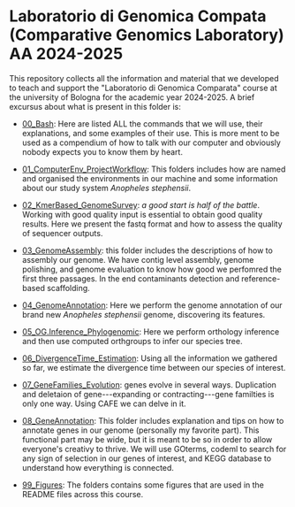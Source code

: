 # Laboratorio di Genomica Compata (Comparative Genomics Laboratory) AA 2024-2025

This repository collects all the information and material that we developed to teach and support the "Laboratorio di Genomica Comparata" course at the university of Bologna for the academic year 2024-2025. A brief excursus about what is present in this folder is:

- [00_Bash](./00_Bash/): Here are listed ALL the commands that we will use, their explanations, and some examples of their use. This is more ment to be used as a compendium of how to talk with our computer and obviously nobody expects you to know them by heart.
- [01_ComputerEnv_ProjectWorkflow](./01_ComputerEnv_ProjectWorkflow/): This folders includes how are named and organised the environments in our machine and some information about our study system _Anopheles stephensii_.
- [02_KmerBased_GenomeSurvey](./02_KmerBased_GenomeSurvey/): _a good start is half of the battle_. Working with good quality input is essential to obtain good quality results. Here we present the fastq format and how to assess the quality of sequencer outputs.
- [03_GenomeAssembly](./03_GenomeAssembly/): this folder includes the descriptions of how to assembly our genome. We have contig level assembly, genome polishing, and genome evaluation to know how good we perfomred the first three passages. In the end contaminants detection and reference-based scaffolding.
- [04_GenomeAnnotation](./04_GenomeAnnotation/): Here we perform the genome annotation of our brand new _Anopheles stephensii_ genome, discovering its features.
- [05_OG.Inference_Phylogenomic](./05_OG.Inference_Phylogenomic/): Here we perform orthology inference and then use computed orthgroups to infer our species tree.
- [06_DivergenceTime_Estimation](./06_DivergenceTime_Estimation/): Using all the information we gathered so far, we estimate the divergence time between our species of interest.
- [07_GeneFamilies_Evolution](./07_GeneFamilies_Evolution/): genes evolve in several ways. Duplication and deletaion of gene---expanding or contracting---gene familties is only one way. Using CAFE we can delve in it.
- [08_GeneAnnotation](./08_GeneAnnotation/): This folder includes explanation and tips on how to annotate genes in our genome (personally my favorite part). This functional part may be wide, but it is meant to be so in order to allow everyone's creativy to thrive. We will use GOterms, codeml to search for any sign of selection in our genes of interest, and KEGG database to understand how everything is connected.

- [99_Figures](./99_Figures/): The folders contains some figures that are used in the README files across this course.
